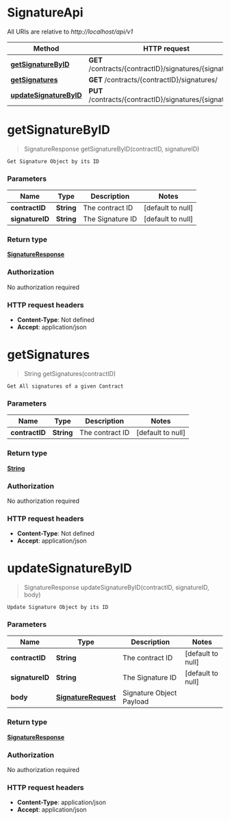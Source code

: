 # SignatureApi

All URIs are relative to *http://localhost/api/v1*

Method | HTTP request | Description
------------- | ------------- | -------------
[**getSignatureByID**](SignatureApi.md#getSignatureByID) | **GET** /contracts/{contractID}/signatures/{signatureID} | 
[**getSignatures**](SignatureApi.md#getSignatures) | **GET** /contracts/{contractID}/signatures/ | 
[**updateSignatureByID**](SignatureApi.md#updateSignatureByID) | **PUT** /contracts/{contractID}/signatures/{signatureID} | 


<a name="getSignatureByID"></a>
# **getSignatureByID**
> SignatureResponse getSignatureByID(contractID, signatureID)



    Get Signature Object by its ID

### Parameters

Name | Type | Description  | Notes
------------- | ------------- | ------------- | -------------
 **contractID** | **String**| The contract ID | [default to null]
 **signatureID** | **String**| The Signature ID | [default to null]

### Return type

[**SignatureResponse**](../Models/SignatureResponse.md)

### Authorization

No authorization required

### HTTP request headers

- **Content-Type**: Not defined
- **Accept**: application/json

<a name="getSignatures"></a>
# **getSignatures**
> String getSignatures(contractID)



    Get All signatures of a given Contract

### Parameters

Name | Type | Description  | Notes
------------- | ------------- | ------------- | -------------
 **contractID** | **String**| The contract ID | [default to null]

### Return type

[**String**](../Models/string.md)

### Authorization

No authorization required

### HTTP request headers

- **Content-Type**: Not defined
- **Accept**: application/json

<a name="updateSignatureByID"></a>
# **updateSignatureByID**
> SignatureResponse updateSignatureByID(contractID, signatureID, body)



    Update Signature Object by its ID

### Parameters

Name | Type | Description  | Notes
------------- | ------------- | ------------- | -------------
 **contractID** | **String**| The contract ID | [default to null]
 **signatureID** | **String**| The Signature ID | [default to null]
 **body** | [**SignatureRequest**](../Models/SignatureRequest.md)| Signature Object Payload |

### Return type

[**SignatureResponse**](../Models/SignatureResponse.md)

### Authorization

No authorization required

### HTTP request headers

- **Content-Type**: application/json
- **Accept**: application/json

